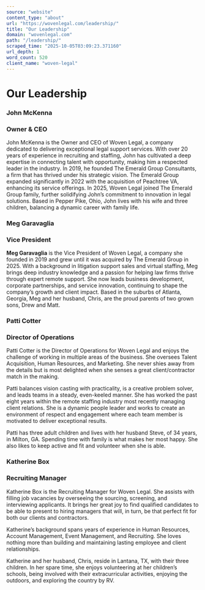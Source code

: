 ```yaml
---
source: "website"
content_type: "about"
url: "https://wovenlegal.com/leadership/"
title: "Our Leadership"
domain: "wovenlegal.com"
path: "/leadership/"
scraped_time: "2025-10-05T03:09:23.371160"
url_depth: 1
word_count: 520
client_name: "woven-legal"
---
```


# Our Leadership

### John McKenna

### Owner & CEO

John McKenna is the Owner and CEO of Woven Legal, a company dedicated to delivering exceptional legal support services. With over 20 years of experience in recruiting and staffing, John has cultivated a deep expertise in connecting talent with opportunity, making him a respected leader in the industry. In 2019, he founded The Emerald Group Consultants, a firm that has thrived under his strategic vision. The Emerald Group expanded significantly in 2022 with the acquisition of Peachtree VA, enhancing its service offerings. In 2025, Woven Legal joined The Emerald Group family, further solidifying John’s commitment to innovation in legal solutions. Based in Pepper Pike, Ohio, John lives with his wife and three children, balancing a dynamic career with family life.

### Meg Garavaglia

### Vice President

**Meg Garavaglia** is the Vice President of Woven Legal, a company she founded in 2019 and grew until it was acquired by The Emerald Group in 2025. With a background in litigation support sales and virtual staffing, Meg brings deep industry knowledge and a passion for helping law firms thrive through expert remote support. She now leads business development, corporate partnerships, and service innovation, continuing to shape the company’s growth and client impact. Based in the suburbs of Atlanta, Georgia, Meg and her husband, Chris, are the proud parents of two grown sons, Drew and Matt.

### Patti Cotter

### Director of Operations

Patti Cotter is the Director of Operations for Woven Legal and enjoys the challenge of working in multiple areas of the business. She oversees Talent Acquisition, Human Resources, and Marketing. She never shies away from the details but is most delighted when she senses a great client/contractor match in the making.

Patti balances vision casting with practicality, is a creative problem solver, and leads teams in a steady, even-keeled manner. She has worked the past eight years within the remote staffing industry most recently managing client relations. She is a dynamic people leader and works to create an environment of respect and engagement where each team member is motivated to deliver exceptional results.

Patti has three adult children and lives with her husband Steve, of 34 years, in Milton, GA. Spending time with family is what makes her most happy. She also likes to keep active and fit and volunteer when she is able.

### Katherine Box

### Recruiting Manager

Katherine Box is the Recruiting Manager for Woven Legal. She assists with filling job vacancies by overseeing the sourcing, screening, and interviewing applicants. It brings her great joy to find qualified candidates to be able to present to hiring managers that will, in turn, be that perfect fit for both our clients and contractors.

Katherine’s background spans years of experience in Human Resources, Account Management, Event Management, and Recruiting. She loves nothing more than building and maintaining lasting employee and client relationships.

Katherine and her husband, Chris, reside in Lantana, TX, with their three children. In her spare time, she enjoys volunteering at her children’s schools, being involved with their extracurricular activities, enjoying the outdoors, and exploring the country by RV.